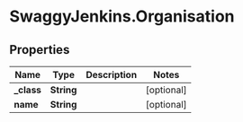 # SwaggyJenkins.Organisation

## Properties

Name | Type | Description | Notes
------------ | ------------- | ------------- | -------------
**_class** | **String** |  | [optional] 
**name** | **String** |  | [optional] 


